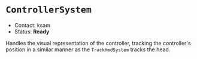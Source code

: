 # `ControllerSystem`

*   Contact: ksam
*   Status: **Ready**

Handles the visual representation of the controller, tracking the controller's
position in a similar manner as the `TrackHmdSystem` tracks the head.
